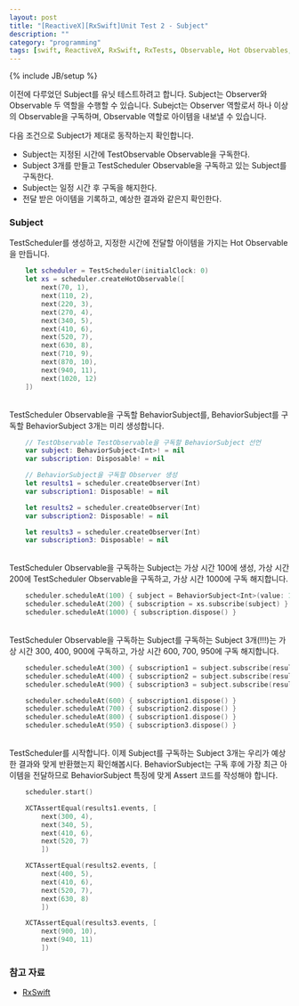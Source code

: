 ```yaml
---
layout: post
title: "[ReactiveX][RxSwift]Unit Test 2 - Subject"
description: ""
category: "programming"
tags: [swift, ReactiveX, RxSwift, RxTests, Observable, Hot Observables, TestScheduler, Subject, BehaviorSubject]
---
```

{% include JB/setup %}

이전에 다루었던 Subject를 유닛 테스트하려고 합니다. Subject는 Observer와 Observable 두 역할을 수행할 수 있습니다. Subejct는 Observer 역할로서 하나 이상의 Observable을 구독하며, Observable 역할로 아이템을 내보낼 수 있습니다.

다음 조건으로 Subject가 제대로 동작하는지 확인합니다.

* Subject는 지정된 시간에 TestObservable Observable을 구독한다.
* Subject 3개를 만들고 TestScheduler Observable을 구독하고 있는 Subject를 구독한다.
* Subject는 일정 시간 후 구독을 해지한다.
* 전달 받은 아이템을 기록하고, 예상한 결과와 같은지 확인한다.


### Subject

TestScheduler를 생성하고, 지정한 시간에 전달할 아이템을 가지는 Hot Observable을 만듭니다.

```swift
	let scheduler = TestScheduler(initialClock: 0)
	let xs = scheduler.createHotObservable([
		next(70, 1),
		next(110, 2),
		next(220, 3),
		next(270, 4),
		next(340, 5),
		next(410, 6),
		next(520, 7),
		next(630, 8),
		next(710, 9),
		next(870, 10),
		next(940, 11),
		next(1020, 12)
	])
```

<br/>TestScheduler Observable을 구독할 BehaviorSubject를, BehaviorSubject를 구독할 BehaviorSubject 3개는 미리 생성합니다.

```swift
	// TestObservable TestObservable을 구독할 BehaviorSubject 선언
	var subject: BehaviorSubject<Int>! = nil
	var subscription: Disposable! = nil

	// BehaviorSubject을 구독할 Observer 생성
	let results1 = scheduler.createObserver(Int)
	var subscription1: Disposable! = nil

	let results2 = scheduler.createObserver(Int)
	var subscription2: Disposable! = nil

	let results3 = scheduler.createObserver(Int)
	var subscription3: Disposable! = nil
```

<br/>TestScheduler Observable을 구독하는 Subject는 가상 시간 100에 생성, 가상 시간 200에 TestScheduler Observable을 구독하고, 가상 시간 1000에 구독 해지합니다.

```swift
	scheduler.scheduleAt(100) { subject = BehaviorSubject<Int>(value: 100) }
	scheduler.scheduleAt(200) { subscription = xs.subscribe(subject) }
	scheduler.scheduleAt(1000) { subscription.dispose() }
```

<br/>TestScheduler Observable을 구독하는 Subject를 구독하는 Subject 3개(!!!)는 가상 시간 300, 400, 900에 구독하고, 가상 시간 600, 700, 950에 구독 해지합니다.

```swift
	scheduler.scheduleAt(300) { subscription1 = subject.subscribe(results1) }
	scheduler.scheduleAt(400) { subscription2 = subject.subscribe(results2) }
	scheduler.scheduleAt(900) { subscription3 = subject.subscribe(results3) }

	scheduler.scheduleAt(600) { subscription1.dispose() }
	scheduler.scheduleAt(700) { subscription2.dispose() }
	scheduler.scheduleAt(800) { subscription1.dispose() }
	scheduler.scheduleAt(950) { subscription3.dispose() }
```

<br/>TestScheduler를 시작합니다. 이제 Subject를 구독하는 Subject 3개는 우리가 예상한 결과와 맞게 반환했는지 확인해봅시다. BehaviorSubject는 구독 후에 가장 최근 아이템을 전달하므로 BehaviorSubject 특징에 맞게 Assert 코드를 작성해야 합니다.

```swift
	scheduler.start()

	XCTAssertEqual(results1.events, [
		next(300, 4),
		next(340, 5),
		next(410, 6),
		next(520, 7)
		])

	XCTAssertEqual(results2.events, [
		next(400, 5),
		next(410, 6),
		next(520, 7),
		next(630, 8)
		])

	XCTAssertEqual(results3.events, [
		next(900, 10),
		next(940, 11)
		])
```

### 참고 자료

* [RxSwift](https://github.com/ReactiveX/RxSwift/)